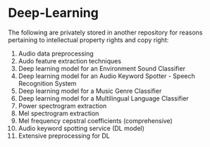 # Deep-Learning
The following are privately stored in another repository for reasons pertaining to intellectual property rights and copy right:

1. Audio data preprocessing
2. Audo feature extraction techniques
3. Deep learning model for an Environment Sound Classifier    
4. Deep learning model for an Audio Keyword Spotter - Speech Recognition System 
5. Deep learning model for a Music Genre Classifier
6. Deep learning model for a Multilingual Language Classifier
7. Power spectrogram extraction
8. Mel spectrogram extraction
9. Mel frequency cepstral coefficients (comprehensive)
10. Audio keyword spotting service (DL model)
11. Extensive preprocessing for DL
